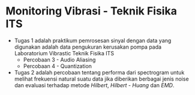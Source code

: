 # Monitoring Vibrasi - Teknik Fisika ITS
+ Tugas 1 adalah praktikum pemrosesan sinyal dengan data yang digunakan adalah data pengukuran kerusakan pompa pada Laboratorium Vibrastic Teknik Fisika ITS
	+ Percobaan 3 - Audio Aliasing
	+ Percobaan 4 - Quantization
+ Tugas 2 adalah percobaan tentang performa dari spectrogram untuk melihat frekuensi natural suatu data jika diberikan berbagai jenis noise dan evaluasi terhadap metode *Hilbert*, *Hilbert - Huang* dan *EMD*.
